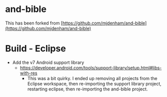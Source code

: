 and-bible
=========

This has been forked from [https://github.com/mjdenham/and-bible](https://github.com/mjdenham/and-bible)

# Build - Eclipse #

- Add the v7 Android support library
   - https://developer.android.com/tools/support-library/setup.html#libs-with-res
     - This was a bit quirky.  I ended up removing all projects from the Eclipse workspace, then re-importing the support library project, restarting eclipse, then re-importing the and-bible project. 